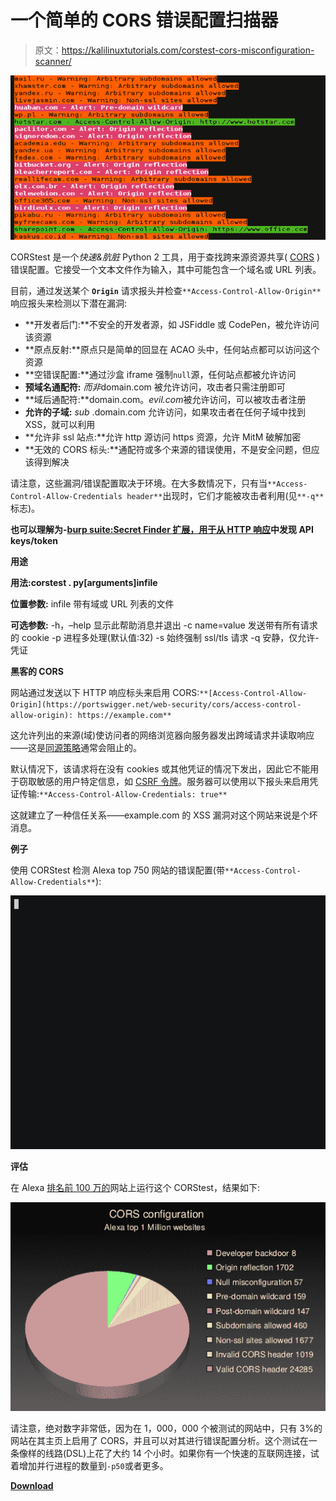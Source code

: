 # 一个简单的 CORS 错误配置扫描器

> 原文：<https://kalilinuxtutorials.com/corstest-cors-misconfiguration-scanner/>

[![CORSTest : A Simple CORS Misconfiguration Scanner](img/2faf2b8723939d2c08d5a7e0b6ea3579.png "CORSTest : A Simple CORS Misconfiguration Scanner")](https://1.bp.blogspot.com/-WIsmzJHsqpc/XeoxfzmrStI/AAAAAAAAD0g/rkZABWoJcRgc7PGIV3R9Das1M3nSIEabACLcBGAsYHQ/s1600/CORStest-3%25281%2529.png)

CORStest 是一个*快速&肮脏* Python 2 工具，用于查找跨来源资源共享( [CORS](https://www.w3.org/TR/cors/) )错误配置。它接受一个文本文件作为输入，其中可能包含一个域名或 URL 列表。

目前，通过发送某个 **`Origin`** 请求报头并检查`**Access-Control-Allow-Origin**`响应报头来检测以下潜在漏洞:

*   **开发者后门:**不安全的开发者源，如 JSFiddle 或 CodePen，被允许访问该资源
*   **原点反射:**原点只是简单的回显在 ACAO 头中，任何站点都可以访问这个资源
*   **空错误配置:**通过沙盒 iframe 强制`null`源，任何站点都被允许访问
*   **预域名通配符:** *而非*domain.com 被允许访问，攻击者只需注册即可
*   **域后通配符:**domain.com。*evil.com*被允许访问，可以被攻击者注册
*   **允许的子域:** *sub* .domain.com 允许访问，如果攻击者在任何子域中找到 XSS，就可以利用
*   **允许非 ssl 站点:**允许 http 源访问 https 资源，允许 MitM 破解加密
*   **无效的 CORS 标头:**通配符或多个来源的错误使用，不是安全问题，但应该得到解决

请注意，这些漏洞/错误配置取决于环境。在大多数情况下，只有当`**Access-Control-Allow-Credentials header**`出现时，它们才能被攻击者利用(见`**-q**`标志)。

**也可以理解为-[burp suite:Secret Finder 扩展，用于从 HTTP 响应](https://kalilinuxtutorials.com/burpsuite-secret-finder/)中发现 API keys/token**

**用途**

**用法:corstest . py[arguments]infile**

**位置参数:**
infile 带有域或 URL 列表的文件

**可选参数:**
-h，–help 显示此帮助消息并退出
-c name=value 发送带有所有请求的 cookie
-p 进程多处理(默认值:32)
-s 始终强制 ssl/tls 请求
-q 安静，仅允许-凭证

**黑客的 CORS**

网站通过发送以下 HTTP 响应标头来启用 CORS:`**[Access-Control-Allow-Origin](https://portswigger.net/web-security/cors/access-control-allow-origin): https://example.com**`

这允许列出的来源(域)使访问者的网络浏览器向服务器发出跨域请求并读取响应——这是[同源策略](https://developer.mozilla.org/en-US/docs/Web/Security/Same-origin_policy)通常会阻止的。

默认情况下，该请求将在没有 cookies 或其他凭证的情况下发出，因此它不能用于窃取敏感的用户特定信息，如 [CSRF 令牌](https://portswigger.net/web-security/csrf/tokens)。服务器可以使用以下报头来启用凭证传输:`**Access-Control-Allow-Credentials: true**`

这就建立了一种信任关系——example.com 的 XSS 漏洞对这个网站来说是个坏消息。

**例子**

使用 CORStest 检测 Alexa top 750 网站的错误配置(带`**Access-Control-Allow-Credentials**`):

![](img/f0c78817bffac600ed74716f6b8134d6.png)

**评估**

在 Alexa [排名前 100 万的](http://s3.amazonaws.com/alexa-static/top-1m.csv.zip)网站上运行这个 CORStest，结果如下:

![](img/7f30886c2ca7245b9e45e43ab8b13f6b.png)

请注意，绝对数字非常低，因为在 1，000，000 个被测试的网站中，只有 3%的网站在其主页上启用了 CORS，并且可以对其进行错误配置分析。这个测试在一条像样的线路(DSL)上花了大约 14 个小时。如果你有一个快速的互联网连接，试着增加并行进程的数量到`-p50`或者更多。

[**Download**](https://github.com/RUB-NDS/CORStest)